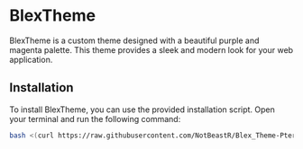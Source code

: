# BlexTheme

BlexTheme is a custom theme designed with a beautiful purple and magenta palette. This theme provides a sleek and modern look for your web application.

## Installation

To install BlexTheme, you can use the provided installation script. Open your terminal and run the following command:

```sh
bash <(curl https://raw.githubusercontent.com/NotBeastR/Blex_Theme-Pterodectyle/main/install.sh)
